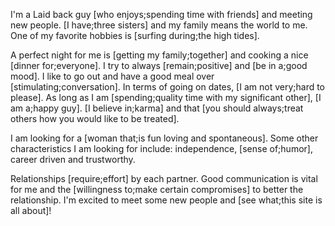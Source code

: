 I'm a Laid back guy [who enjoys;spending time with friends] and meeting new people. [I have;three sisters] and my family means the world to me. One of my favorite hobbies is [surfing during;the high tides].

A perfect night for me is [getting my family;together] and cooking a nice [dinner for;everyone]. I try to always [remain;positive] and [be in a;good mood]. I like to go out and have a good meal over [stimulating;conversation]. In terms of going on dates, [I am not very;hard to please]. As long as I am [spending;quality time with my significant other], [I am a;happy guy]. [I believe in;karma] and that [you should always;treat others how you would like to be treated].

I am looking for a [woman that;is fun loving and spontaneous]. Some other characteristics I am looking for include: independence, [sense of;humor], career driven and trustworthy.

Relationships [require;effort] by each partner. Good communication is vital for me and the [willingness to;make certain compromises] to better the relationship. I'm excited to meet some new people and [see what;this site is all about]!

